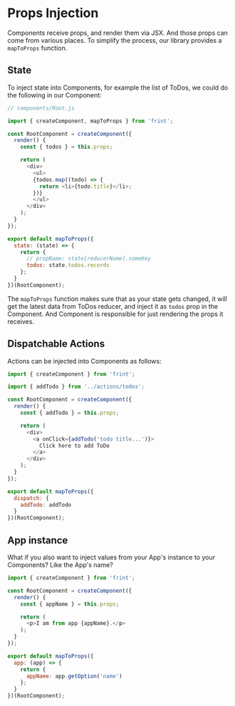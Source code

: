 # Props Injection

Components receive props, and render them via JSX. And those props can come from various places. To simplify the process, our library provides a `mapToProps` function.

## State

To inject state into Components, for example the list of ToDos, we could do the following in our Component:

```js
// components/Root.js

import { createComponent, mapToProps } from 'frint';

const RootComponent = createComponent({
  render() {
    const { todos } = this.props;

    return (
      <div>
        <ul>
        {todos.map((todo) => {
          return <li>{todo.title}</li>;
        })}
        </ul>
      </div>
    );
  }
});

export default mapToProps({
  state: (state) => {
    return {
      // propName: state[reducerName].someKey
      todos: state.todos.records
    };
  }
})(RootComponent);
```

The `mapToProps` function makes sure that as your state gets changed, it will get the latest data from ToDos reducer, and inject it as `todos` prop in the Component. And Component is responsible for just rendering the props it receives.

## Dispatchable Actions

Actions can be injected into Components as follows:

```js
import { createComponent } from 'frint';

import { addTodo } from '../actions/todos';

const RootComponent = createComponent({
  render() {
    const { addTodo } = this.props;

    return (
      <div>
        <a onClick={addTodo('todo title...')}>
          Click here to add ToDo
        </a>
      </div>
    );
  }
});

export default mapToProps({
  dispatch: {
    addTodo: addTodo
  }
})(RootComponent);
```

## App instance

What if you also want to inject values from your App's instance to your Components? Like the App's name?

```js
import { createComponent } from 'frint';

const RootComponent = createComponent({
  render() {
    const { appName } = this.props;

    return (
      <p>I am from app {appName}.</p>
    );
  }
});

export default mapToProps({
  app: (app) => {
    return {
      appName: app.getOption('name')
    };
  }
})(RootComponent);
```

